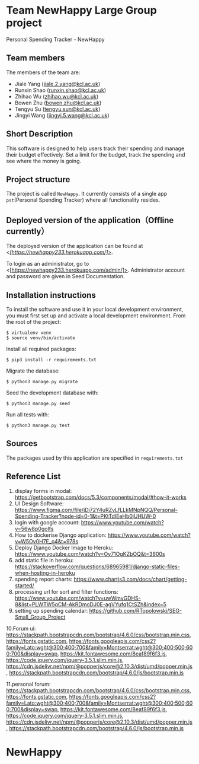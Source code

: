 # Team NewHappy Large Group project

Personal Spending Tracker - NewHappy

## Team members
The members of the team are:
- Jiale Yang (jiale.2.yang@kcl.ac.uk)
- Runxin Shao (runxin.shao@kcl.ac.uk)
- Zhihao Wu (zhihao.wu@kcl.ac.uk)
- Bowen Zhu (bowen.zhu@kcl.ac.uk)
- Tengyu Su (tengyu.sun@kcl.ac.uk)
- Jingyi Wang (jingyi.5.wang@kcl.ac.uk)


## Short Description
This software is designed to help users track their spending and manage their budget effectively. Set a limit for the budget, track the spending and see where the money is going.

## Project structure
The project is called `NewHappy`. It currently consists of a single app `pst`(Personal Spending Tracker) where all functionality resides.

## Deployed version of the application（Offline currently）
The deployed version of the application can be found at *<[https://newhappy233.herokuapp.com/]>*.

To login as an administrator, go to <[https://newhappy233.herokuapp.com/admin/]>. Administrator account and password are given in Seed Documentation.

## Installation instructions
To install the software and use it in your local development environment, you must first set up and activate a local development environment.  From the root of the project:

```
$ virtualenv venv
$ source venv/bin/activate
```

Install all required packages:

```
$ pip3 install -r requirements.txt
```

Migrate the database:

```
$ python3 manage.py migrate
```

Seed the development database with:

```
$ python3 manage.py seed
```

Run all tests with:
```
$ python3 manage.py test
```

## Sources
The packages used by this application are specified in `requirements.txt`

## Reference List
1. display forms in modal: https://getbootstrap.com/docs/5.3/components/modal/#how-it-works
2. UI Design Software: https://www.figma.com/file/jDj72Y4uRZvLfLLkMNpNQQ/Personal-Spending-Tracker?node-id=0-1&t=PKtTdIEeHb0jUHUW-0
3. login with google account: https://www.youtube.com/watch?v=56w8p0goIfs
4. How to dockerise Django application: https://www.youtube.com/watch?v=W5Ov0H7E_o4&t=978s
5. Deploy Django Docker Image to Heroku: https://www.youtube.com/watch?v=Oy71OgKZbOQ&t=3600s
6. add static file in heroku: https://stackoverflow.com/questions/68965981/django-static-files-when-hosting-in-heroku
7. spending report charts: https://www.chartjs3.com/docs/chart/getting-started/
8. processing url for sort and filter functions: https://www.youtube.com/watch?v=uwWmvGDHS-8&list=PLWTW5qCM-AkRDmoDJ0E-agVYufq1CtSZh&index=5
9. setting up spending calendar: https://github.com/RTopolowski/SEG-Small_Group_Project

 10.Forum ui: https://stackpath.bootstrapcdn.com/bootstrap/4.6.0/css/bootstrap.min.css, https://fonts.gstatic.com, https://fonts.googleapis.com/css2?family=Lato:wght@300;400;700&family=Montserrat:wght@300;400;500;600;700&display=swap, https://kit.fontawesome.com/8eaf89f6f3.js, https://code.jquery.com/jquery-3.5.1.slim.min.js, https://cdn.jsdelivr.net/npm/@popperjs/core@2.10.3/dist/umd/popper.min.js, https://stackpath.bootstrapcdn.com/bootstrap/4.6.0/js/bootstrap.min.js

 11.personal forum: https://stackpath.bootstrapcdn.com/bootstrap/4.6.0/css/bootstrap.min.css, https://fonts.gstatic.com, https://fonts.googleapis.com/css2?family=Lato:wght@300;400;700&family=Montserrat:wght@300;400;500;600;700&display=swap, https://kit.fontawesome.com/8eaf89f6f3.js, https://code.jquery.com/jquery-3.5.1.slim.min.js, https://cdn.jsdelivr.net/npm/@popperjs/core@2.10.3/dist/umd/popper.min.js, https://stackpath.bootstrapcdn.com/bootstrap/4.6.0/js/bootstrap.min.js

# NewHappy
